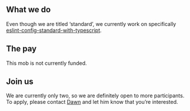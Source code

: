 ## What we do

Even though we are titled ‘standard’, we currently work on specifically [eslint-config-standard-with-typescript](https://www.npmjs.com/package/eslint-config-standard-with-typescript).

## The pay

This mob is not currently funded.

## Join us

We are currently only two, so we are definitely open to more participants. To apply, please contact [Dawn](https://twitter.com/mightyiam) and let him know that you’re interested.